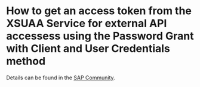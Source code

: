 # How to get an access token from the XSUAA Service for external API accessess using the Password Grant with Client and User Credentials method

Details can be found in the [SAP Community](https://blogs.sap.com/2018/08/31/how-to-get-an-access-token-from-the-xsuaa-service-for-external-api-accesses-using-the-password-grant-with-client-and-user-credentials-method/).

